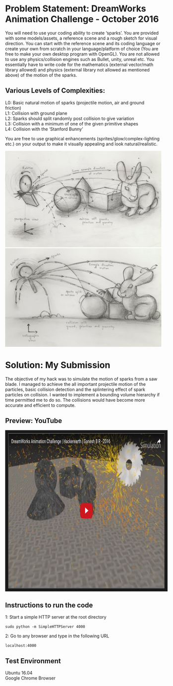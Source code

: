 # Problem Statement: DreamWorks Animation Challenge - October 2016

You will need to use your coding ability to create ‘sparks’. You are provided with some models/assets, a reference scene and a rough sketch for visual direction. You can start with the reference scene and its coding language or create your own from scratch in your language/platform of choice (You are free to make your own desktop program with OpenGL). You are not allowed to use any physics/collision engines such as Bullet, unity, unreal etc. You essentially have to write code for the mathematics (external vector/math library allowed) and physics (external library not allowed as mentioned above) of the motion of the sparks.


## Various Levels of Complexities:

L0: Basic natural motion of sparks (projectile motion, air and ground friction)  
L1: Collision with ground plane  
L2: Sparks should split randomly post collision to give variation  
L3: Collision with a minimum of one of the given primitive shapes  
L4: Collision with the ‘Stanford Bunny’  

You are free to use graphical enhancements (sprites/glow/complex-lighting etc.) on your output to make it visually appealing and look natural/realistic.

![alt tag](https://github.com/ganeshbelgur/dreamWorks_Oct2016/blob/master/persp.jpg)
![alt tag](https://github.com/ganeshbelgur/dreamWorks_Oct2016/blob/master/ortho.jpg)

# Solution: My Submission

The objective of my hack was to simulate the motion of sparks from a saw blade. I managed to achieve the all important projectile motion of the particles, basic collision detection and the splintering effect of spark particles on collision. I wanted to implement a bounding volume hierarchy if time permitted me to do so. The collisions would have become more accurate and efficient to compute.

## Preview: YouTube

<a href="http://www.youtube.com/watch?feature=player_embedded&v=dLn6G82HxNI" target="_blank"><img src="https://github.com/ganeshbelgur/dreamWorks_Oct2016/blob/master/thumbnail.jpg" alt="DreamWorks Animation Challenge | Ganesh B R" width="750" height="500" border="10" /></a>

## Instructions to run the code

1: Start a simple HTTP server at the root directory

```shell
sudo python -m SimpleHTTPServer 4000
```

2: Go to any browser and type in the following URL

```shell
localhost:4000
```

## Test Environment

Ubuntu 16.04 <br/>
Google Chrome Browser <br/>